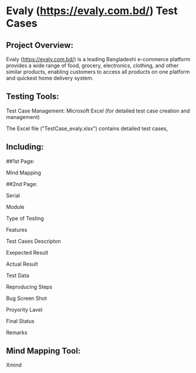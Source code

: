 # **Evaly (https://evaly.com.bd/) Test Cases**
## **Project Overview:**

Evaly (https://evaly.com.bd/) is a leading Bangladeshi e-commerce platform  provides a wide range of food, grocery, electronics, clothing, and other similar products, enabling customers to access all products on one platform and quickest home delivery system.

## **Testing Tools:**

Test Case Management: Microsoft Excel (for detailed test case creation and management)

The Excel file ("TestCase_evaly.xlsx") contains detailed test cases, 

## **Including:**

##1st Page:

Mind Mapping

##2nd Page:

Serial

Module	

Type of Testing	

Features	

Test Cases Descripton
	
Exepected  Result	

Actual Result	

Test Data	

Reproducing Steps
	
Bug Screen Shot 
	
Proyority Lavel
	
Final Status
	
Remarks	

## **Mind Mapping Tool:**

 Xmind
